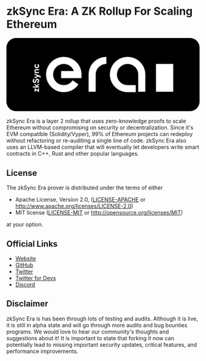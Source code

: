 # zkSync Era: A ZK Rollup For Scaling Ethereum

[![Logo](eraLogo.svg)](https://zksync.io/)

zkSync Era is a layer 2 rollup that uses zero-knowledge proofs to scale Ethereum without compromising on security or
decentralization. Since it's EVM compatible (Solidity/Vyper), 99% of Ethereum projects can redeploy without refactoring
or re-auditing a single line of code. zkSync Era also uses an LLVM-based compiler that will eventually let developers
write smart contracts in C++, Rust and other popular languages.

## License

The zkSync Era prover is distributed under the terms of either

- Apache License, Version 2.0, ([LICENSE-APACHE](LICENSE-APACHE) or <http://www.apache.org/licenses/LICENSE-2.0>)
- MIT license ([LICENSE-MIT](LICENSE-MIT) or <http://opensource.org/licenses/MIT>)

at your option.

## Official Links

- [Website](https://zksync.io/)
- [GitHub](https://github.com/matter-labs)
- [Twitter](https://twitter.com/zksync)
- [Twitter for Devs](https://twitter.com/zkSyncDevs)
- [Discord](https://discord.gg/nMaPGrDDwk)

## Disclaimer

zkSync Era is has been through lots of testing and audits. Although it is live, it is still in alpha state and will go 
through more audits and bug bounties programs. We would love to hear our community's thoughts and suggestions about it! 
It is important to state that forking it now can potentially lead to missing important security updates, critical 
features, and performance improvements.
